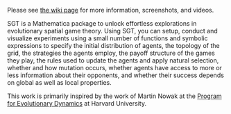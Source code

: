 Please see [the wiki page](https://github.com/taliesinb/spatial-game-theory/wiki) for more information, screenshots, and videos.

SGT is a Mathematica package to unlock effortless explorations in evolutionary spatial game theory. Using SGT, you can setup, conduct and visualize experiments using a small number of functions and symbolic expressions to specify the initial distribution of agents, the topology of the grid, the strategies the agents employ, the payoff structure of the games they play, the rules used to update the agents and apply natural selection, whether and how mutation occurs, whether agents have access to more or less information about their opponents, and whether their success depends on global as well as local properties.

This work is primarily inspired by the work of Martin Nowak at the [Program for Evolutionary Dynamics](http://www.ped.fas.harvard.edu/) at Harvard University.
